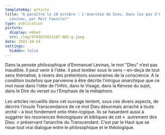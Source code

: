 ```yaml
---
templateKey: article
title: "À paraître le 18 octobre : L'anarchie de Dieu. Dans les pas d'Emmanuel
  Levinas, par Marc Faessler"
type: publication
picture:
  display: embed
  src: /img/9791037013187-001-g.jpeg
date: 2021-10-14
settings:
  hidden: false
---
```

Dans la pensée philosophique d’Emmanuel Levinas, le mot "Dieu" n’est pas inaudible. Il peut venir à l’idée. Il peut tomber sous le sens – en-deçà de tout sens thématisé, à revers des prétentions souveraines de la conscience. A la condition toutefois que parvienne à être décrite l’*intrigue anarchique* que ce mot noue dans l’idée de l’Infini, dans le Visage, dans la Kénose du sujet, dans le Dire du verset ou l’Emphase de la métaphore.\
\
Les articles recueillis dans cet ouvrage tentent, sous ces divers aspects, de décrire l’inouïe Transcendance de ce mot Dieu désormais arraché à toute *archê* – à tout fondement onto-théo-logique. Ils se hasardent aussi à suggérer les résonances théologiques et bibliques de cet «  autrement dire Dieu  » préservant l’anarchie du Transcendant. C’est par le Haut que se noue tout vrai dialogue entre le philosophique et le théologique.